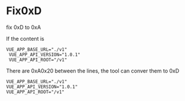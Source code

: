 # Fix0xD
fix 0xD to 0xA

If the content is
```
VUE_APP_BASE_URL="./v1"
 VUE_APP_API_VERSION="1.0.1"
 VUE_APP_API_ROOT="/v1"
```
There are 0xA0x20 between the lines, the tool can conver them to 0xD

```
VUE_APP_BASE_URL="./v1"
VUE_APP_API_VERSION="1.0.1"
VUE_APP_API_ROOT="/v1"
```